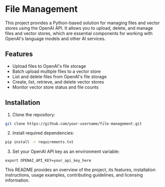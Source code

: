 # File Management

This project provides a Python-based solution for managing files and vector stores using the OpenAI API. It allows you to upload, delete, and manage files and vector stores, which are essential components for working with OpenAI's language models and other AI services.

## Features

- Upload files to OpenAI's file storage
- Batch upload multiple files to a vector store
- List and delete files from OpenAI's file storage
- Create, list, retrieve, and delete vector stores
- Monitor vector store status and file counts

## Installation

1. Clone the repository:

```zsh
git clone https://github.com/your-username/file-management.git
```

2. Install required dependencies:
```zsh
pip install -r requirements.txt
```

3. Set your OpenAI API key as an environment variable:
```
export OPENAI_API_KEY=your_api_key_here
```

This README provides an overview of the project, its features, installation instructions, usage examples, contributing guidelines, and licensing information. 


